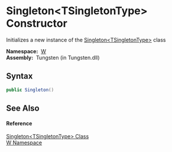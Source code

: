 Singleton&lt;TSingletonType> Constructor
========================================
  Initializes a new instance of the [Singleton&lt;TSingletonType>][1] class

  **Namespace:**  [W][2]  
  **Assembly:**  Tungsten (in Tungsten.dll)

Syntax
------

```csharp
public Singleton()
```


See Also
--------

#### Reference
[Singleton&lt;TSingletonType> Class][1]  
[W Namespace][2]  

[1]: README.md
[2]: ../README.md